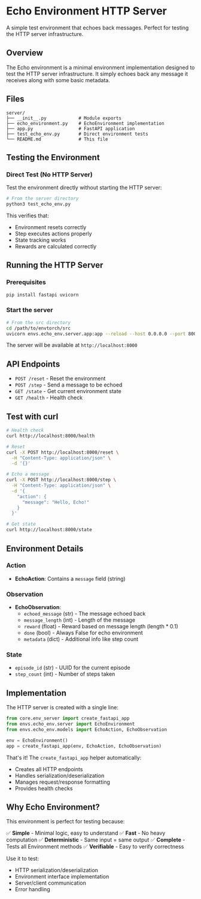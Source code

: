 # Echo Environment HTTP Server

A simple test environment that echoes back messages. Perfect for testing the HTTP server infrastructure.

## Overview

The Echo environment is a minimal environment implementation designed to test the HTTP server infrastructure. It simply echoes back any message it receives along with some basic metadata.

## Files

```
server/
├── __init__.py            # Module exports
├── echo_environment.py    # EchoEnvironment implementation
├── app.py                 # FastAPI application
├── test_echo_env.py       # Direct environment tests
└── README.md              # This file
```

## Testing the Environment

### Direct Test (No HTTP Server)

Test the environment directly without starting the HTTP server:

```bash
# From the server directory
python3 test_echo_env.py
```

This verifies that:
- Environment resets correctly
- Step executes actions properly
- State tracking works
- Rewards are calculated correctly

## Running the HTTP Server

### Prerequisites
```bash
pip install fastapi uvicorn
```

### Start the server
```bash
# From the src directory
cd /path/to/envtorch/src
uvicorn envs.echo_env.server.app:app --reload --host 0.0.0.0 --port 8000
```

The server will be available at `http://localhost:8000`

## API Endpoints

- `POST /reset` - Reset the environment
- `POST /step` - Send a message to be echoed
- `GET /state` - Get current environment state
- `GET /health` - Health check

## Test with curl

```bash
# Health check
curl http://localhost:8000/health

# Reset
curl -X POST http://localhost:8000/reset \
  -H "Content-Type: application/json" \
  -d '{}'

# Echo a message
curl -X POST http://localhost:8000/step \
  -H "Content-Type: application/json" \
  -d '{
    "action": {
      "message": "Hello, Echo!"
    }
  }'

# Get state
curl http://localhost:8000/state
```

## Environment Details

### Action
- **EchoAction**: Contains a `message` field (string)

### Observation
- **EchoObservation**:
  - `echoed_message` (str) - The message echoed back
  - `message_length` (int) - Length of the message
  - `reward` (float) - Reward based on message length (length * 0.1)
  - `done` (bool) - Always False for echo environment
  - `metadata` (dict) - Additional info like step count

### State
- `episode_id` (str) - UUID for the current episode
- `step_count` (int) - Number of steps taken

## Implementation

The HTTP server is created with a single line:

```python
from core.env_server import create_fastapi_app
from envs.echo_env.server import EchoEnvironment
from envs.echo_env.models import EchoAction, EchoObservation

env = EchoEnvironment()
app = create_fastapi_app(env, EchoAction, EchoObservation)
```

That's it! The `create_fastapi_app` helper automatically:
- Creates all HTTP endpoints
- Handles serialization/deserialization
- Manages request/response formatting
- Provides health checks

## Why Echo Environment?

This environment is perfect for testing because:

✅ **Simple** - Minimal logic, easy to understand
✅ **Fast** - No heavy computation
✅ **Deterministic** - Same input = same output
✅ **Complete** - Tests all Environment methods
✅ **Verifiable** - Easy to verify correctness

Use it to test:
- HTTP serialization/deserialization
- Environment interface implementation
- Server/client communication
- Error handling
